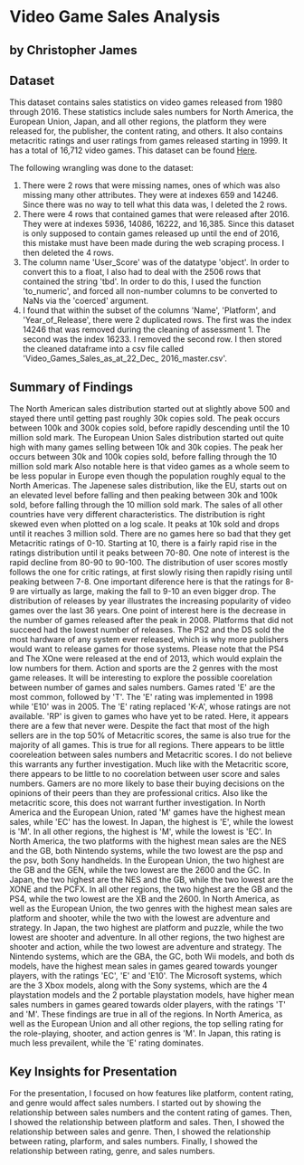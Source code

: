 # Video Game Sales Analysis
## by Christopher James


## Dataset

This dataset contains sales statistics on video games released from 1980 through 2016. These statistics include sales numbers for North America, the European Union, Japan, and all other regions, the platform they were released for, the publisher, the content rating, and others. It also contains metacritic ratings and user ratings from games released starting in 1999. It has a total of 16,712 video games. This dataset can be found [Here](https://www.kaggle.com/rush4ratio/video-game-sales-with-ratings).

The following wrangling was done to the dataset:
1. There were 2 rows that were missing names, ones of which was also missing many other attributes. They were at indexes 659 and 14246. Since there was no way to tell what this data was, I deleted the 2 rows.
2. There were 4 rows that contained games that were released after 2016. They were at indexes 5936, 14086, 16222, and 16,385. Since this dataset is only supposed to contain games released up until the end of 2016, this mistake must have been made during the web scraping process. I then deleted the 4 rows.
3. The column name 'User_Score' was of the datatype 'object'. In order to convert this to a float, I also had to deal with the 2506 rows that contained the string 'tbd'. In order to do this, I used the function 'to_numeric', and forced all non-number columns to be converted to NaNs via the 'coerced' argument.
4. I found that within the subset of the columns 'Name', 'Platform', and 'Year_of_Release', there were 2 duplicated rows. The first was the index 14246 that was removed during the cleaning of assessment 1. The second was the index 16233. I removed the second row.
I then stored the cleaned dataframe into a csv file called 'Video_Games_Sales_as_at_22_Dec_ 2016_master.csv'.



## Summary of Findings

The North American sales distribution started out at slightly above 500 and stayed there until getting past roughly 30k copies sold. The peak occurs between 100k and 300k copies sold, before rapidly descending until the 10 million sold mark.
The European Union Sales distribution started out quite high with many games selling between 10k and 30k copies. The peak her occurs between 30k and 100k copies sold, before falling through the 10 million sold mark Also notable here is that video games as a whole seem to be less popular in Europe even though the population roughly equal to the North Americas.
The Japenese sales distribution, like the EU, starts out on an elevated level before falling and then peaking between 30k and 100k sold, before falling through the 10 million sold mark.
The sales of all other countries have very different characteristics. The distribution is right skewed even when plotted on a log scale. It peaks at 10k sold and drops until it reaches 3 million sold.
There are no games here so bad that they get Metacritic ratings of 0-10. Starting at 10, there is a fairly rapid rise in the ratings distribution until it peaks between 70-80. One note of interest is the rapid decline from 80-90 to 90-100.
The distribution of user scores mostly follows the one for critic ratings, at first slowly rising then rapidly rising until peaking between 7-8. One important diference here is that the ratings for 8-9 are virtually as large, making the fall to 9-10 an even bigger drop.
The distribution of releases by year illustrates the increasing popularity of video games over the last 36 years. One point of interest here is the decrease in the number of games released after the peak in 2008.
Platforms that did not succeed had the lowest number of releases. The PS2 and the DS sold the most hardware of any system ever released, which is why more publishers would want to release games for those systems. Please note that the PS4 and The XOne were released at the end of 2013, which would explain the low numbers for them.
Action and sports are the 2 genres with the most game releases. It will be interesting to explore the possible coorelation between number of games and sales numbers.
Games rated 'E' are the most common, followed by 'T'. The 'E' rating was implemented in 1998 while 'E10' was in 2005. The 'E' rating replaced 'K-A', whose ratings are not available. 'RP' is given to games who have yet to be rated. Here, it appears there are a few that never were.
Despite the fact that most of the high sellers are in the top 50% of Metacritic scores, the same is also true for the majority of all games. This is true for all regions. There appears to be little cooreleation between sales numbers and Metacritic scores. I do not believe this warrants any further investigation.
Much like with the Metacritic score, there appears to be little to no coorelation between user score and sales numbers. Gamers are no more likely to base their buying decisions on the opinions of their peers than they are professional critics. Also like the metacritic score, this does not warrant further investigation.
In North America and the European Union, rated 'M' games have the highest mean sales, while 'EC' has the lowest. In Japan, the highest is 'E', while the lowest is 'M'. In all other regions, the highest is 'M', while the lowest is 'EC'.
In North America, the two platforms with the highest mean sales are the NES and the GB, both Nintendo systems, while the two lowest are the psp and the psv, both Sony handhelds. In the European Union, the two highest are the GB and the GEN, while the two lowest are the 2600 and the GC. In Japan, the two highest are the NES and the GB, while the two lowest are the XONE and the PCFX. In all other regions, the two highest are the GB and the PS4, while the two lowest are the XB and the 2600.
In North America, as well as the European Union, the two genres with the highest mean sales are platform and shooter, while the two with the lowest are adventure and strategy. In Japan, the two highest are platform and puzzle, while the two lowest are shooter and adventure. In all other regions, the two highest are shooter and action, while the two lowest are adventure and strategy.
The Nintendo systems, which are the GBA, the GC, both Wii models, and both ds models, have the highest mean sales in games geared towards younger players, with the ratings 'EC', 'E' and 'E10'. The Microsoft systems, which are the 3 Xbox models, along with the Sony systems, which are the 4 playstation models and the 2 portable playstation models, have higher mean sales numbers in games geared towards older players, with the ratings 'T' and 'M'. These findings are true in all of the regions.
In North America, as well as the European Union and all other regions, the top selling rating for the role-playing, shooter, and action genres is 'M'. In Japan, this rating is much less prevailent, while the 'E' rating dominates.




## Key Insights for Presentation

For the presentation, I focused on how features like platform, content rating, and genre would affect sales numbers. I started out by showing the relationship between sales numbers and the content rating of games. Then, I showed the relationship between platform and sales. Then, I showed the relationship between sales and genre. Then, I showed the relationship between rating, plarform, and sales numbers. Finally, I showed the relationship between rating, genre, and sales numbers.